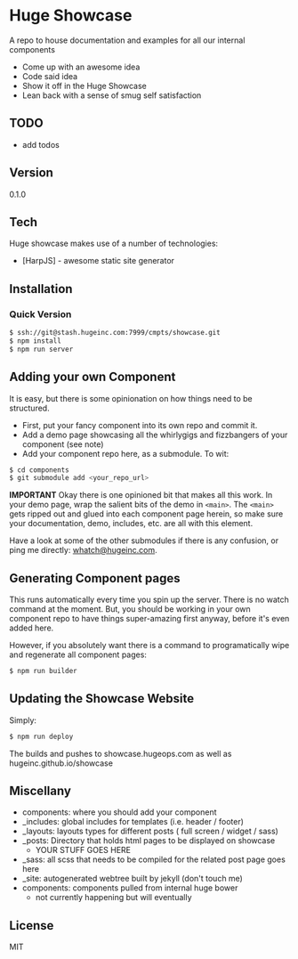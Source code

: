 Huge Showcase
=========

A repo to house documentation and examples for all our internal components

  - Come up with an awesome idea
  - Code said idea
  - Show it off in the Huge Showcase
  - Lean back with a sense of smug self satisfaction


TODO
----
- add todos

Version
----

0.1.0


Tech
-----------

Huge showcase makes use of a number of technologies:

* [HarpJS] - awesome static site generator


Installation
--------------

### Quick Version

```sh
$ ssh://git@stash.hugeinc.com:7999/cmpts/showcase.git
$ npm install
$ npm run server
```

Adding your own Component
--------------

It is easy, but there is some opinionation on how things need to be structured.

- First, put your fancy component into its own repo and commit it.
- Add a demo page showcasing all the whirlygigs and fizzbangers of your component (see note)
- Add your component repo here, as a submodule. To wit:

```sh
$ cd components
$ git submodule add <your_repo_url>
```

**IMPORTANT** Okay there is one opinioned bit that makes all this work. In your demo page, wrap the salient bits of the demo in ```<main>```. The ```<main>``` gets ripped out and glued into each component page herein,  so make sure your documentation, demo, includes, etc. are all with this element.

Have a look at some of the other submodules if there is any confusion, or ping me directly: whatch@hugeinc.com.


Generating Component pages
--------------
This runs automatically every time you spin up the server. There is no watch command at the moment. But, you should be working in your own component repo to have things super-amazing first anyway, before it's even added here.

However, if you absolutely want there is a command to programatically wipe and regenerate all component pages:

```sh
$ npm run builder
```


Updating the Showcase Website
--------------

Simply:

```sh
$ npm run deploy
```

The builds and pushes to showcase.hugeops.com as well as hugeinc.github.io/showcase


Miscellany
----------------------

- components: where you should add your component
- _includes: global includes for templates (i.e. header / footer)
- _layouts: layouts types for different posts ( full screen / widget / sass)
- _posts: Directory that holds html pages to be displayed on showcase
	- YOUR STUFF GOES HERE
- _sass: all scss that needs to be compiled for the related post page goes here
- _site: autogenerated webtree built by jekyll (don't touch me)
- components: components pulled from internal huge bower
	- not currently happening but will eventually


License
----

MIT
